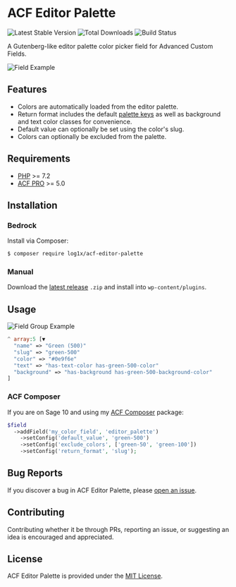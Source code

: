 # ACF Editor Palette

![Latest Stable Version](https://img.shields.io/packagist/v/log1x/acf-editor-palette?style=flat-square)
![Total Downloads](https://img.shields.io/packagist/dt/log1x/acf-editor-palette?style=flat-square)
![Build Status](https://img.shields.io/github/workflow/status/log1x/acf-editor-palette/Compatibility%20Checks)

A Gutenberg-like editor palette color picker field for Advanced Custom Fields.

![Field Example](https://i.imgur.com/bKKU4Sr.gif)

## Features

- Colors are automatically loaded from the editor palette.
- Return format includes the default [palette keys](https://developer.wordpress.org/block-editor/developers/themes/theme-support/) as well as background and text color classes for convenience.
- Default value can optionally be set using the color's slug.
- Colors can optionally be excluded from the palette.

## Requirements

- [PHP](https://secure.php.net/manual/en/install.php) >= 7.2
- [ACF PRO](https://www.advancedcustomfields.com/pro/) >= 5.0

## Installation

### Bedrock

Install via Composer:

```bash
$ composer require log1x/acf-editor-palette
```

### Manual

Download the [latest release](https://github.com/Log1x/acf-editor-palette/releases/latest) `.zip` and install into `wp-content/plugins`.

## Usage

![Field Group Example](https://i.imgur.com/awXqkFA.png)

```php
^ array:5 [▼
  "name" => "Green (500)"
  "slug" => "green-500"
  "color" => "#0e9f6e"
  "text" => "has-text-color has-green-500-color"
  "background" => "has-background has-green-500-background-color"
]
```

### ACF Composer

If you are on Sage 10 and using my [ACF Composer](https://github.com/log1x/acf-composer) package:

```php
$field
  ->addField('my_color_field', 'editor_palette')
    ->setConfig('default_value', 'green-500')
    ->setConfig('exclude_colors', ['green-50', 'green-100'])
    ->setConfig('return_format', 'slug');
```

## Bug Reports

If you discover a bug in ACF Editor Palette, please [open an issue](https://github.com/log1x/acf-editor-palette/issues).

## Contributing

Contributing whether it be through PRs, reporting an issue, or suggesting an idea is encouraged and appreciated.

## License

ACF Editor Palette is provided under the [MIT License](LICENSE.md).
